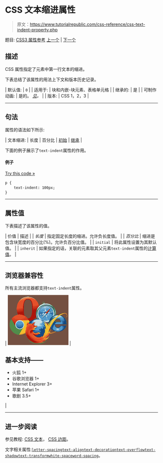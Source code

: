 # CSS 文本缩进属性

> 原文：<https://www.tutorialrepublic.com/css-reference/css-text-indent-property.php>

题目: [CSS3 属性参考](css3-properties.php) [上一个](css3-text-decoration-style-property.php) | [下一个](css3-text-justify-property.php)

## 描述

CSS 属性指定了元素中第一行文本的缩进。

下表总结了该属性的用法上下文和版本历史记录。

| 默认值: | `0` |
| 适用于: | 块和内嵌-块元素、表格单元格 |
| 继承的: | 是 |
| 可制作动画: | 是的。 [*见*](css-animatable-properties.php)*。* |
| 版本: | CSS 1，2，3 |

* * *

## 句法

属性的语法如下所示:

| 文本缩进: | 长度 &#124; 百分比 &#124; [初始](../definitions.php#initial) &#124; [继承](../definitions.php#inherit) |

下面的例子展示了`text-indent`属性的作用。

#### 例子

[Try this code »](../codelab.php?topic=css&file=text-indent-property "Try this code using online Editor")

```
p {
    text-indent: 100px;
}
```

* * *

## 属性值

下表描述了该属性的值。

| 价值 | 描述 |
| *长度* | 指定固定长度的缩进。允许负长度值。 |
| *百分比* | 缩进是包含块宽度的百分比(%)。允许负百分比值。 |
| `initial` | 将此属性设置为其默认值。 |
| `inherit` | 如果指定的话，关联的元素取其父元素`text-indent`属性的[计算值](../definitions.php#computed-value)。 |

* * *

## 浏览器兼容性

所有主流浏览器都支持`text-indent`属性。

| ![Browsers Icon](img/e9331123c77668c1832e541c2fca1002.png) | 

## 基本支持——

*   火狐 1+
*   谷歌浏览器 1+
*   Internet Explorer 3+
*   苹果 Safari 1+
*   歌剧 3.5+

 |

* * *

## 进一步阅读

参见教程: [CSS 文本](../css-tutorial/css-text.php)， [CSS 边距](../css-tutorial/css-margin.php)。

文字相关属性:[`letter-spacing`](css-letter-spacing-property.php)[`text-align`](css-text-align-property.php)[`text-decoration`](css-text-decoration-property.php)[`text-overflow`](css3-text-overflow-property.php)[`text-shadow`](css3-text-shadow-property.php)[`text-transform`](css-text-transform-property.php)[`white-space`](css-white-space-property.php)[`word-spacing`](css-word-spacing-property.php)。